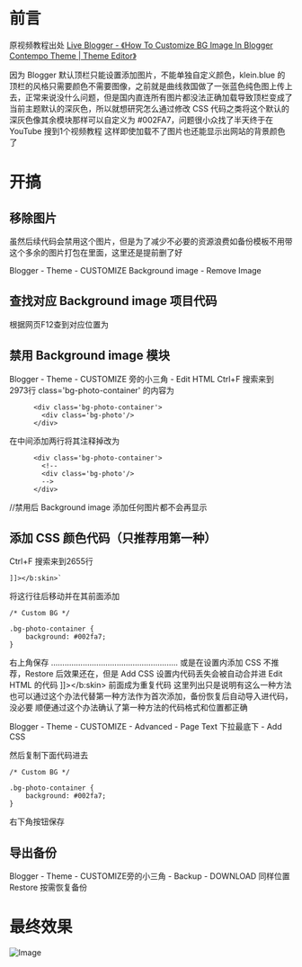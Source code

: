 <!-- ##{"timestamp":1715460960}## -->

# 前言

原视频教程出处
[Live Blogger - 《How To Customize BG Image In Blogger Contempo Theme | Theme Editor》](https://www.youtube.com/watch?v=zMB0XeMcRZg&ab_channel=LiveBlogger)

因为 Blogger 默认顶栏只能设置添加图片，不能单独自定义颜色，klein.blue 的顶栏的风格只需要颜色不需要图像，之前就是曲线救国做了一张蓝色纯色图上传上去，正常来说没什么问题，但是国内直连所有图片都没法正确加载导致顶栏变成了当前主题默认的深灰色，所以就想研究怎么通过修改 CSS 代码之类将这个默认的深灰色像其余模块那样可以自定义为 #002FA7，问题很小众找了半天终于在 YouTube 搜到1个视频教程
这样即使加载不了图片也还能显示出网站的背景颜色了

# 开搞
## 移除图片

虽然后续代码会禁用这个图片，但是为了减少不必要的资源浪费如备份模板不用带这个多余的图片打包在里面，这里还是提前删了好

Blogger - Theme - CUSTOMIZE
Background image - Remove Image

## 查找对应 Background image 项目代码

根据网页F12查到对应位置为
<div class="bg-photo-container">

## 禁用 Background image 模块

Blogger - Theme - CUSTOMIZE 旁的小三角 - Edit HTML
Ctrl+F 搜索来到2973行
class='bg-photo-container'
的内容为
```
      <div class='bg-photo-container'>
        <div class='bg-photo'/>
      </div>
```
在中间添加两行将其注释掉改为
```
      <div class='bg-photo-container'>
        <!--
        <div class='bg-photo'/>
        -->
      </div>
```

//禁用后 Background image 添加任何图片都不会再显示

## 添加 CSS 颜色代码（只推荐用第一种）

Ctrl+F 搜索来到2655行
```
]]></b:skin>`
```

将这行往后移动并在其前面添加
```
/* Custom BG */

.bg-photo-container {
    background: #002fa7;
}
```

右上角保存
........................................................
或是在设置内添加 CSS
不推荐，Restore 后效果还在，但是 Add CSS 设置内代码丢失会被自动合并进 Edit HTML 的代码 ]]></b:skin> 前面成为重复代码
这里列出只是说明有这么一种方法
也可以通过这个办法代替第一种方法作为首次添加，备份恢复后自动导入进代码，没必要
顺便通过这个办法确认了第一种方法的代码格式和位置都正确

Blogger - Theme - CUSTOMIZE - Advanced - Page Text 下拉最底下 - Add CSS

然后复制下面代码进去
```
/* Custom BG */

.bg-photo-container {
    background: #002fa7;
}
```

右下角按钮保存

## 导出备份

Blogger - Theme - CUSTOMIZE旁的小三角 - Backup - DOWNLOAD
同样位置 Restore 按需恢复备份

# 最终效果
![Image](https://github.com/user-attachments/assets/3f8ac211-a663-40cf-9533-f69969d2e4be)
